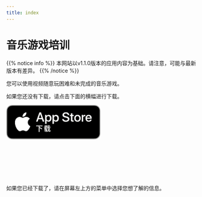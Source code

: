 ```yaml
---
title: index
---
```


# 音乐游戏培训

{{% notice info %}}
本网站以v1.1.0版本的应用内容为基础。请注意，可能与最新版本有差异。
{{% /notice %}}

您可以使用视频随意玩困难和未完成的音乐游戏。

如果您还没有下载，请点击下面的横幅进行下载。

[![App store link](img_appstore_banner.zh.png#floatleft)](https://apps.apple.com/cn/app/id1088874473)
<br><br><br><br><br><br><br>

如果您已经下载了，请在屏幕左上方的菜单中选择您想了解的信息。